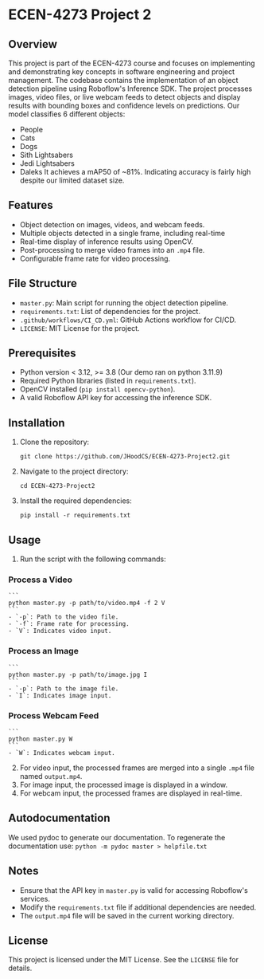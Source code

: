 # ECEN-4273 Project 2

## Overview
This project is part of the ECEN-4273 course and focuses on implementing and demonstrating key concepts in software engineering and project management. 
The codebase contains the implementation of an object detection pipeline using Roboflow's Inference SDK. 
The project processes images, video files, or live webcam feeds to detect objects and display results with bounding boxes and confidence levels on predictions.
Our model classifies 6 different objects:
- People
- Cats
- Dogs
- Sith Lightsabers
- Jedi Lightsabers
- Daleks
It achieves a mAP50 of ~81%. Indicating accuracy is fairly high despite our limited dataset size. 

## Features
- Object detection on images, videos, and webcam feeds.
- Multiple objects detected in a single frame, including real-time
- Real-time display of inference results using OpenCV.
- Post-processing to merge video frames into an `.mp4` file.
- Configurable frame rate for video processing.

## File Structure
- `master.py`: Main script for running the object detection pipeline.
- `requirements.txt`: List of dependencies for the project.
- `.github/workflows/CI_CD.yml`: GitHub Actions workflow for CI/CD.
- `LICENSE`: MIT License for the project.

## Prerequisites
- Python version < 3.12, >= 3.8 (Our demo ran on python 3.11.9)
- Required Python libraries (listed in `requirements.txt`).
- OpenCV installed (`pip install opencv-python`).
- A valid Roboflow API key for accessing the inference SDK.

## Installation
1. Clone the repository:
    ```
    git clone https://github.com/JHoodCS/ECEN-4273-Project2.git
    ```
2. Navigate to the project directory:
    ```
    cd ECEN-4273-Project2
    ```
3. Install the required dependencies:
    ```
    pip install -r requirements.txt
    ```

## Usage
1. Run the script with the following commands:

### Process a Video
    ```
    python master.py -p path/to/video.mp4 -f 2 V
    ```
    - `-p`: Path to the video file.
    - `-f`: Frame rate for processing.
    - `V`: Indicates video input.

### Process an Image
    ```
    python master.py -p path/to/image.jpg I
    ```
    - `-p`: Path to the image file.
    - `I`: Indicates image input.

### Process Webcam Feed
    ```
    python master.py W
    ```
    - `W`: Indicates webcam input.

2. For video input, the processed frames are merged into a single `.mp4` file named `output.mp4`.
3. For image input, the processed image is displayed in a window.
4. For webcam input, the processed frames are displayed in real-time.

## Autodocumentation
We used pydoc to generate our documentation. To regenerate the documentation use:
    ```
    python -m pydoc master > helpfile.txt
    ```
## Notes
- Ensure that the API key in `master.py` is valid for accessing Roboflow's services.
- Modify the `requirements.txt` file if additional dependencies are needed.
- The `output.mp4` file will be saved in the current working directory.

## License
This project is licensed under the MIT License. See the `LICENSE` file for details.
